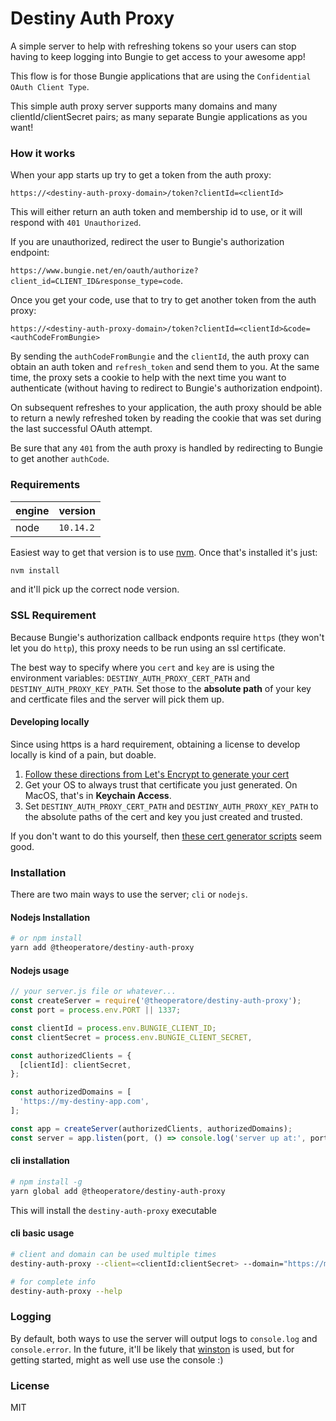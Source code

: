 # Destiny Auth Proxy

A simple server to help with refreshing tokens so your users can stop having to keep logging into Bungie to get access to your awesome app!

This flow is for those Bungie applications that are using the `Confidential OAuth Client Type`. 

This simple auth proxy server supports many domains and many clientId/clientSecret pairs; as many separate Bungie applications as you want!

### How it works

When your app starts up try to get a token from the auth proxy: 

```https://<destiny-auth-proxy-domain>/token?clientId=<clientId>```

This will either return an auth token and membership id to use, or it will respond with `401 Unauthorized`. 

If you are unauthorized, redirect the user to Bungie's authorization endpoint:

```https://www.bungie.net/en/oauth/authorize?client_id=CLIENT_ID&response_type=code```.

Once you get your code, use that to try to get another token from the auth proxy:

```https://<destiny-auth-proxy-domain>/token?clientId=<clientId>&code=<authCodeFromBungie>```

By sending the `authCodeFromBungie` and the `clientId`, the auth proxy can obtain an auth token and `refresh_token` and send them to you. At the same time, the proxy sets a cookie to help with the next time you want to authenticate (without having to redirect to Bungie's authorization endpoint).

On subsequent refreshes to your application, the auth proxy should be able to return a newly refreshed token by reading the cookie that was set during the last successful OAuth attempt.

Be sure that any `401` from the auth proxy is handled by redirecting to Bungie to get another `authCode`.

### Requirements

|engine|version|
|------|-------|
|node|`10.14.2`|

Easiest way to get that version is to use [nvm](https://github.com/creationix/nvm). Once that's installed it's just:

```bash
nvm install
```

and it'll pick up the correct node version.

### SSL Requirement

Because Bungie's authorization callback endponts require `https` (they won't let you do `http`), this proxy needs to be run using an ssl certificate.

The best way to specify where you `cert` and `key` are is using the environment variables: `DESTINY_AUTH_PROXY_CERT_PATH` and `DESTINY_AUTH_PROXY_KEY_PATH`. Set those to the **absolute path** of your key and certficate files and the server will pick them up.

#### Developing locally

Since using https is a hard requirement, obtaining a license to develop locally is kind of a pain, but doable.

1. [Follow these directions from Let's Encrypt to generate your cert](https://letsencrypt.org/docs/certificates-for-localhost/)
2. Get your OS to always trust that certificate you just generated. On MacOS, that's in **Keychain Access**.
3. Set `DESTINY_AUTH_PROXY_CERT_PATH` and `DESTINY_AUTH_PROXY_KEY_PATH` to the absolute paths of the cert and key you just created and trusted.

If you don't want to do this yourself, then [these cert generator scripts](https://github.com/dakshshah96/local-cert-generator/) seem good.

### Installation

There are two main ways to use the server; `cli` or `nodejs`.

#### Nodejs Installation

```bash
# or npm install
yarn add @theoperatore/destiny-auth-proxy
```

#### Nodejs usage

```js
// your server.js file or whatever...
const createServer = require('@theoperatore/destiny-auth-proxy');
const port = process.env.PORT || 1337;

const clientId = process.env.BUNGIE_CLIENT_ID;
const clientSecret = process.env.BUNGIE_CLIENT_SECRET,

const authorizedClients = {
  [clientId]: clientSecret,
};

const authorizedDomains = [
  'https://my-destiny-app.com',
];

const app = createServer(authorizedClients, authorizedDomains);
const server = app.listen(port, () => console.log('server up at:', port));
```

#### cli installation

```bash
# npm install -g
yarn global add @theoperatore/destiny-auth-proxy
```

This will install the `destiny-auth-proxy` executable

#### cli basic usage

```bash
# client and domain can be used multiple times
destiny-auth-proxy --client=<clientId:clientSecret> --domain="https://my-desinty-app.com" --port=<port>

# for complete info
destiny-auth-proxy --help
```

### Logging

By default, both ways to use the server will output logs to `console.log` and `console.error`. In the future, it'll be likely that [winston]() is used, but for getting started, might as well use use the console :)

### License

MIT
